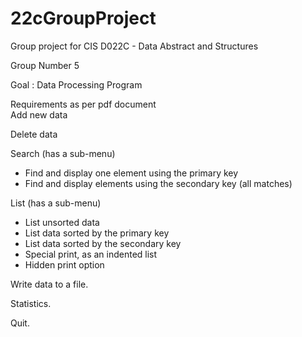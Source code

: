 
# 22cGroupProject
Group project for CIS D022C - Data Abstract and Structures

Group Number 5

Goal : Data Processing Program

Requirements as per pdf document\
  Add new data
  
  Delete data
  
  Search (has a sub-menu)
  - Find and display one element using the primary key
  - Find and display elements using the secondary key (all matches)
  
  List (has a sub-menu)
  - List unsorted data
  - List data sorted by the primary key
  - List data sorted by the secondary key
  - Special print, as an indented list
  - Hidden print option
  
  Write data to a file.
  
  Statistics.
  
  Quit.
